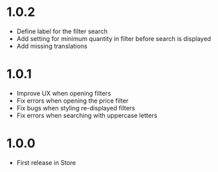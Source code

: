 # 1.0.2

* Define label for the filter search
* Add setting for minimum quantity in filter before search is displayed
* Add missing translations

# 1.0.1

* Improve UX when opening filters
* Fix errors when opening the price filter
* Fix bugs when styling re-displayed filters
* Fix errors when searching with uppercase letters

# 1.0.0

* First release in Store
